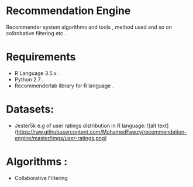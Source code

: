# Recommendation Engine
Recommender system algorithms and tools , method used and so on collrobative filtering etc .


# Requirements 
- R Language 3.5.x .
- Python 2.7 .
- Recommenderlab library for R language .

# Datasets:
- Jester5k e.g of user ratings distribution in R language:
![alt text] (https://raw.githubusercontent.com/MohamedFawzy/recommendation-engine/master/imgs/user-ratings.png)

# Algorithms :
- Collaborative Filtering
